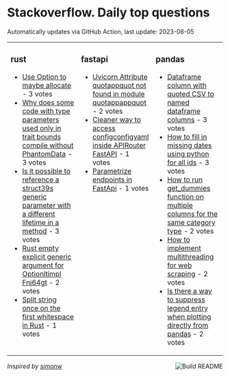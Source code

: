# Stackoverflow. Daily top questions 

Automatically updates via GitHub Action, last update: <!-- date starts -->2023-08-05<!-- date ends -->


<table><tr><td valign="top" width="33%">

### rust
<!-- rust starts -->
* [Use Option to maybe allocate](https://stackoverflow.com/questions/76838999/use-option-to-maybe-allocate) - 3 votes
* [Why does some code with type parameters used only in trait bounds compile without PhantomData](https://stackoverflow.com/questions/76840309/why-does-some-code-with-type-parameters-used-only-in-trait-bounds-compile-withou) - 3 votes
* [Is it possible to reference a struct39s generic parameter with a different lifetime in a method](https://stackoverflow.com/questions/76842608/is-it-possible-to-reference-a-structs-generic-parameter-with-a-different-lifeti) - 3 votes
* [Rust empty explicit generic argument for Optionltimpl Fni64gt](https://stackoverflow.com/questions/76836692/rust-empty-explicit-generic-argument-for-optionimpl-fni64) - 2 votes
* [Split string once on the first whitespace in Rust](https://stackoverflow.com/questions/76841122/split-string-once-on-the-first-whitespace-in-rust) - 1 votes
<!-- rust ends -->
</td><td valign="top" width="34%">


### fastapi
<!-- fastapi starts -->
* [Uvicorn Attribute quotappquot not found in module quotappappquot](https://stackoverflow.com/questions/76840592/uvicorn-attribute-app-not-found-in-module-app-app) - 2 votes
* [Cleaner way to access configconfigyaml inside APIRouter  FastAPI](https://stackoverflow.com/questions/76837252/cleaner-way-to-access-configconfig-yaml-inside-apirouter-fastapi) - 1 votes
* [Parametrize endpoints in FastApi](https://stackoverflow.com/questions/76837018/parametrize-endpoints-in-fastapi) - 1 votes
<!-- fastapi ends -->
</td><td valign="top" width="34%">


### pandas
<!-- pandas starts -->
* [Dataframe column with quoted CSV to named dataframe columns](https://stackoverflow.com/questions/76838859/dataframe-column-with-quoted-csv-to-named-dataframe-columns) - 3 votes
* [How to fill in missing dates using python for all ids](https://stackoverflow.com/questions/76838402/how-to-fill-in-missing-dates-using-python-for-all-ids) - 3 votes
* [How to run get_dummies function on multiple columns for the same category type](https://stackoverflow.com/questions/76840259/how-to-run-get-dummies-function-on-multiple-columns-for-the-same-category-type) - 2 votes
* [How to implement multithreading for web scraping](https://stackoverflow.com/questions/76836213/how-to-implement-multithreading-for-web-scraping) - 2 votes
* [Is there a way to suppress legend entry when plotting directly from pandas](https://stackoverflow.com/questions/76840036/is-there-a-way-to-suppress-legend-entry-when-plotting-directly-from-pandas) - 2 votes
<!-- pandas ends -->
</td></tr></table>

<a href="https://github.com/hp0404/hp0404/actions"><img src="https://github.com/hp0404/hp0404/workflows/Build%20README/badge.svg" align="right" alt="Build README"></a> <p>*Inspired by  [simonw](https://github.com/simonw/simonw)*</p>
